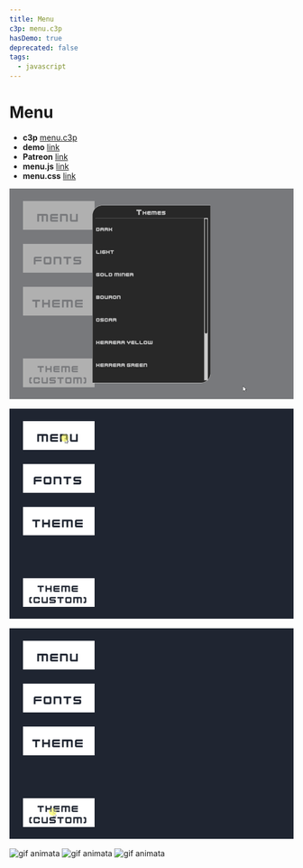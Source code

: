 ```yaml
---
title: Menu
c3p: menu.c3p
hasDemo: true
deprecated: false
tags:
  - javascript
---
```


<script>
  import ImageSRC from "./image.jpg"
  import GifA from "./animation.gif"
  import GifB from "./images/c3-svelte-menu-10.gif"
</script>
# Menu

* **c3p** [menu.c3p](source/c3p/menu.c3p)
* **demo** [link](demo)
* **Patreon** [link](https://www.patreon.com/posts/how-to-create-in-52709981)
* **menu.js** [link](source/lib-menu/menu.js)
* **menu.css** [link](source/lib-menu/menu.css)
 
![animation](animation.gif)

![animation](images/c3-svelte-menu-10.gif)

![animation](images/c3-svelte-menu-12.gif)


<img src={ImageSRC} alt="gif animata"/>

<img src={GifA} alt="gif animata"/>

<img src={GifB} alt="gif animata" />